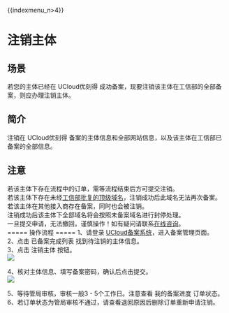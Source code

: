 {{indexmenu_n>4}}

# 注销主体

## 场景

若您的主体已经在 UCloud优刻得 成功备案，现要注销该主体在工信部的全部备案，则应办理注销主体。

## 简介

注销在 UCloud优刻得 备案的主体信息和全部网站信息，以及该主体在工信部已备案的全部信息。

## 注意

若该主体下存在流程中的订单，需等流程结束后方可提交注销。  
若该主体下存在未经[工信部批复的顶级域名](http://域名.信息/)，注销成功后此域名无法再次备案。  
若该主体在其他接入商存在备案，同时也会被注销。  
注销成功后该主体下全部域名将会按照未备案域名进行封停处理。  
一旦提交申请，无法撤回，谨慎操作！如有疑问请联系[在线咨询](https://spt.ucloud.cn/30002)。  
\===== 操作流程 ===== 1、请登录
[UCloud备案系统](https://console.ucloud.cn/icp)，进入备案管理页面。  
2、点击 已备案完成列表 找到待注销的主体信息。  
3、点击 注销主体 按钮。  
![](/images/beian/beian1/guidance/注销1.png)

4、核对主体信息、填写备案密码，确认后点击提交。  
![](/images/beian/beian1/guidance/注销主体2.png)

5、等待管局审核，审核一般3 - 5个工作日。注意查看 我的备案进度 订单状态。  
6、若订单状态为管局审核不通过，请查看退回原因后删除订单重新申请注销。
